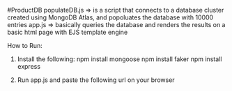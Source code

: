 #ProductDB
populateDB.js => is a script that connects to a database cluster created using MongoDB Atlas, and popoluates the database with 10000 entries
app.js => basically queries the database and renders the results on a basic html page with EJS template engine 


How to Run:
1) Install the following:
npm install mongoose 
npm install faker
npm install express

2) Run app.js 
and paste the following url on your browser

